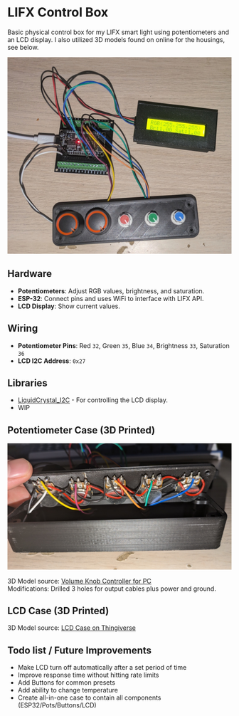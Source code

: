 # LIFX Control Box
Basic physical control box for my LIFX smart light using potentiometers and an LCD display. I also utilized 3D models found on online for the housings, see below. 

<p align="center">
  <img src="https://raw.githubusercontent.com/AndyGutterman/LIFX_Control_Box/main/demo_images/overview.jpg" width="600" alt="Overview">
</p>

## Hardware

- **Potentiometers**: Adjust RGB values, brightness, and saturation.
- **ESP-32**: Connect pins and uses WiFi to interface with LIFX API.
- **LCD Display**: Show current values.

## Wiring

- **Potentiometer Pins**: Red `32`, Green `35`, Blue `34`, Brightness `33`, Saturation `36`
- **LCD I2C Address**: `0x27`

## Libraries

- [LiquidCrystal_I2C](https://github.com/johnrickman/LiquidCrystal_I2C) - For controlling the LCD display.
- WIP

## Potentiometer Case (3D Printed)

<p align="center">
  <img src="https://raw.githubusercontent.com/AndyGutterman/LIFX_Control_Box/main/demo_images/pot_case.jpg" width="600" alt="Potentiometer Case">
</p>

3D Model source: [Volume Knob Controller for PC](https://www.printables.com/model/557980-volume-knob-controller-for-pc-deej)  
Modifications: Drilled 3 holes for output cables plus power and ground.

## LCD Case (3D Printed)

3D Model source: [LCD Case on Thingiverse](https://www.thingiverse.com/thing:3183550)


## Todo list / Future Improvements
  - Make LCD turn off automatically after a set period of time
  - Improve response time without hitting rate limits
  - Add Buttons for common presets
  - Add ability to change temperature
  - Create all-in-one case to contain all components (ESP32/Pots/Buttons/LCD)
